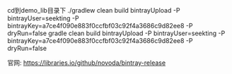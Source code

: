    cd到demo_lib目录下
   ./gradlew clean build bintrayUpload -P bintrayUser=seekting -P bintrayKey=a7ce4f090e883f0ccfbf03c92f4a3686c9d82ee8 -P dryRun=false
   gradle clean build bintrayUpload -P bintrayUser=seekting -P bintrayKey=a7ce4f090e883f0ccfbf03c92f4a3686c9d82ee8 -P dryRun=false

   官网:
   https://libraries.io/github/novoda/bintray-release